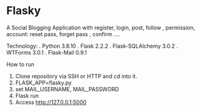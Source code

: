 # Flasky
A Social Blogging Application with register, login, post, follow , permission, account: reset pass, forget pass , confirm ....

Technology:
.   Python 3.8.10
.   Flask 2.2.2
.   Flask-SQLAlchemy 3.0.2
.   WTForms 3.0.1
.   Flask-Mail 0.9.1

How to run
1. Clone repository via SSH or HTTP and cd into it.
2. FLASK_APP=flasky.py
3. set MAIL_USERNAME, MAIL_PASSWORD
4. Flask run
5. Access http://127.0.0.1:5000



